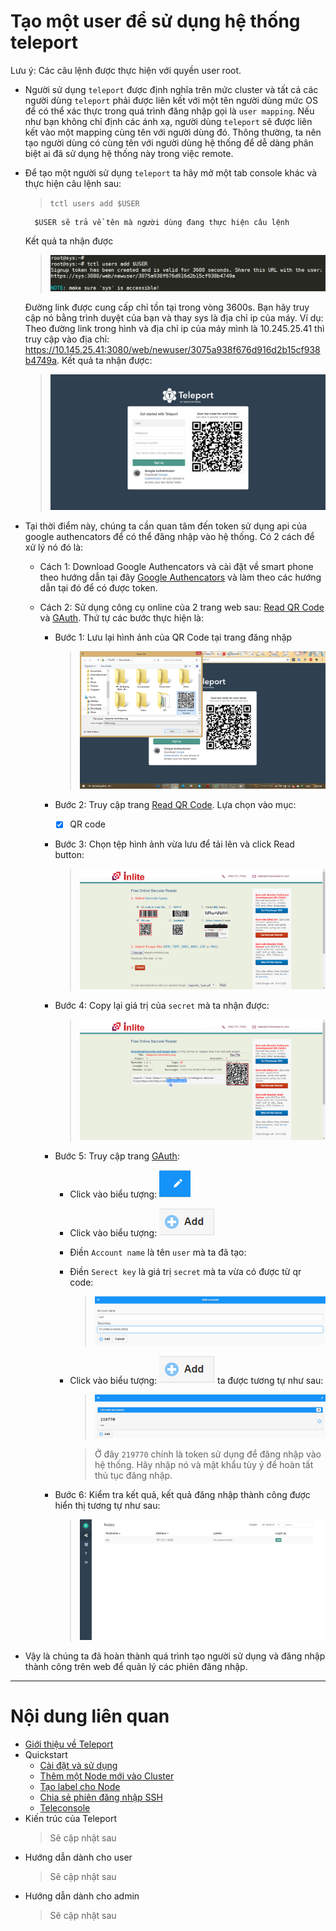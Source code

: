 # Tạo một user để sử dụng hệ thống teleport

Lưu ý:
	Các câu lệnh được thực hiện với quyền user root.

- Người sử dụng `teleport` được định nghĩa trên mức cluster và tất cả các người dùng `teleport` phải được liên kết với một tên người dùng mức OS để có thể xác thực trong quá trình đăng nhập gọi là `user mapping`. Nếu như bạn không chỉ định các ánh xạ, người dùng `teleport` sẽ được liên kết vào một mapping cùng tên với người dùng đó. Thông thường, ta nên tạo người dùng có cùng tên với người dùng hệ thống để dễ dàng phân biệt ai đã sử dụng hệ thống này trong việc remote.

- Để tạo một người sử dụng `teleport` ta hãy mở một tab console khác và thực hiện câu lệnh sau:
	> `tctl users add $USER`
	
		$USER sẽ trả về tên mà người dùng đang thực hiện câu lệnh

	Kết quả ta nhận được 
	> ![tctl users add](../images/Teleport/Quickstart/tctl-users-add.png)

	Đường link được cung cấp chỉ tồn tại trong vòng 3600s. Bạn hãy truy cập nó bằng trình duyệt của bạn và thay sys là địa chỉ ip của máy. Ví dụ: Theo đường link trong hình và địa chỉ ip của máy mình là 10.245.25.41 thì truy cập vào địa chỉ: https://10.145.25.41:3080/web/newuser/3075a938f676d916d2b15cf938b4749a. Kết quả ta nhận được:
	> ![demo tctl users add](../images/Teleport/Quickstart/demo-tctl-users-add.png)

- Tại thời điểm này, chúng ta cần quan tâm đến token sử dụng api của google authencators để có thể đăng nhập vào hệ thống. Có 2 cách để xử lý nó đó là:

	+ Cách 1: Download Google Authencators và cài đặt về smart phone theo hướng dẫn tại đây [Google Authencators](https://support.google.com/accounts/answer/1066447?hl=en) và làm theo các hướng dẫn tại đó để có được token.

	+ Cách 2: Sử dụng công cụ online của 2 trang web sau: [Read QR Code](https://online-barcode-reader.inliteresearch.com/) và [GAuth](https://gauth.apps.gbraad.nl/). Thứ tự các bước thực hiện là:
		+ Bước 1: Lưu lại hình ảnh của QR Code tại trang đăng nhập
			> ![Save as](../images/Teleport/Quickstart/save-as.png)

		+ Bước 2: Truy cập trang [Read QR Code](https://online-barcode-reader.inliteresearch.com/). Lựa chọn vào mục:
			* [X] QR code
		+ Bước 3: Chọn tệp hình ảnh vừa lưu để tải lên và click Read button:
			> ![Checkbox](../images/Teleport/Quickstart/checkbox.png)

		+ Bước 4: Copy lại giá trị của `secret` mà ta nhận được:
			> ![Result](../images/Teleport/Quickstart/result.png)

		+ Bước 5: Truy cập trang [GAuth](https://gauth.apps.gbraad.nl/):
			- Click vào biểu tượng: ![pen](../images/Teleport/Quickstart/pen.png)
			- Click vào biểu tượng: ![add](../images/Teleport/Quickstart/add.png)
			- Điền `Account name` là tên `user` mà ta đã tạo:
			- Điền `Serect key` là giá trị `secret` mà ta vừa có được từ qr code:
				> ![fill](../images/Teleport/Quickstart/fill.png)
			- Click vào biểu tượng: ![add](../images/Teleport/Quickstart/add.png) ta được tương tự như sau:
				> ![Token](../images/Teleport/Quickstart/token.png)

				> Ở đây `219770` chính là token sử dụng để đăng nhập vào hệ thống. Hãy nhập nó và mật khẩu tùy ý để hoàn tất thủ tục đăng nhập.

		+ Bước 6: Kiểm tra kết quả, kết quả đăng nhập thành công được hiển thị tương tự như sau:
			> ![Endgame](../images/Teleport/Quickstart/end.png)

- Vậy là chúng ta đã hoàn thành quá trình tạo người sử dụng và đăng nhập thành công trên web để quản lý các phiên đăng nhập.
___

# Nội dung liên quan

- [Giới thiệu về Teleport](../README.md#about)
- Quickstart
	- [Cài đặt và sử dụng](installation.md)
	- [Thêm một Node mới vào Cluster](add-nodes.md#add-nodes)
	- [Tạo label cho Node](add-nodes.md#add-label)
	- [Chia sẻ phiên đăng nhập SSH](sharing-ssh)
	- [Teleconsole](teleconsole.md)
- Kiến trúc của Teleport
	> Sẽ cập nhật sau
- Hướng dẫn dành cho user
	> Sẽ cập nhật sau
- Hướng dẫn dành cho admin
	> Sẽ cập nhật sau
